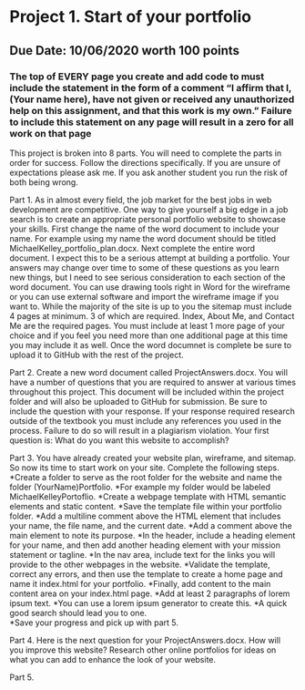 # Project 1. Start of your portfolio

## Due Date: 10/06/2020 worth 100 points

### The top of **EVERY** page you create and add code to must include the statement in the form of a comment “I affirm that I, (Your name here), have not given or received any unauthorized help on this assignment, and that this work is my own.” Failure to include this statement on any page will result in a zero for all work on that page

This project is broken into 8 parts. You will need to complete the parts in order for success. Follow the directions specifically. If you are unsure of expectations please ask me. If you ask another student you run the risk of both being wrong.

Part 1. As in almost every field, the job market for the best jobs in web development are competitive. One way to give yourself a big edge in a job search is to create an appropriate personal portfolio website to showcase your skills. First change the name of the word document to include your name. For example using my name the word document should be titled MichaelKelley_portfolio_plan.docx. Next complete the entire word document. I expect this to be a serious attempt at building a portfolio. Your answers may change over time to some of these questions as you learn new things, but I need to see serious consideration to each section of the word document. You can use drawing tools right in Word for the wireframe or you can use external software and import the wireframe image if you want to. While the majority of the site is up to you the sitemap must include 4 pages at minimum. 3 of which are required. Index, About Me, and Contact Me are the required pages. You must include at least 1 more page of your choice and if you feel you need more than one additional page at this time you may include it as well. Once the word documnet is complete be sure to upload it to GitHub with the rest of the project.

Part 2. Create a new word document called ProjectAnswers.docx. You will have a number of questions that you are required to answer at various times throughout this project. This document will be included within the project folder and will also be uploaded to GitHub for submission. Be sure to include the question with your response. If your response required research outside of the textbook you must include any references you used in the process. Failure to do so will result in a plagiarism violation. Your first question is: What do you want this website to accomplish?

Part 3. You have already created your website plan, wireframe, and sitemap. So now its time to start work on your site. Complete the following steps.
*Create a folder to serve as the root folder for the website and name the folder (YourName)Portfolio.
  *For example my folder would be labeled MichaelKelleyPortoflio.
*Create a webpage template with HTML semantic elements and static content.
*Save the template file within your portfolio folder.
*Add a multiline comment above the HTML element that includes your name, the file name, and the current date.
*Add a comment above the main element to note its purpose.
*In the header, include a heading element for your name, and then add another heading element with your mission statement or tagline.
*In the nav area, include text for the links you will provide to the other webpages in the website.
*Validate the template, correct any errors, and then use the template to create a home page and name it index.html for your portfolio.
*Finally, add content to the main content area on your index.html page.
  *Add at least 2 paragraphs of lorem ipsum text.
  *You can use a lorem ipsum generator to create this.
  *A quick good search should lead you to one.  
*Save your progress and pick up with part 5.

Part 4. Here is the next question for your ProjectAnswers.docx. How will you improve this website? Research other online portfolios for ideas on what you can add to enhance the look of your website.

Part 5. 
